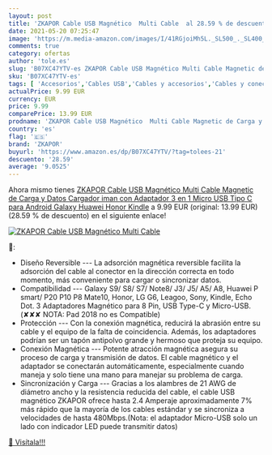 ```yaml
---
layout: post
title: 'ZKAPOR Cable USB Magnético  Multi Cable  al 28.59 % de descuento'
date: 2021-05-20 07:25:47
image: 'https://m.media-amazon.com/images/I/41RGjoiMh5L._SL500_._SL400_.jpg'
comments: true
category: ofertas
author: 'tole.es'
slug: 'B07XC47YTV-es ZKAPOR Cable USB Magnético Multi Cable Magnetic de Carga y...'
sku: 'B07XC47YTV-es'
tags: [ 'Accesorios','Cables USB','Cables y accesorios','Cables y conectores','Informática','android','zkapor', ]
actualPrice: 9.99 EUR
currency: EUR
price: 9.99
comparePrice: 13.99 EUR
prodname: 'ZKAPOR Cable USB Magnético  Multi Cable Magnetic de Carga y Datos Cargador iman con Adaptador 3 en 1 Micro USB Tipo C para Android Galaxy  Huawei  Honor  Kindle'
country: 'es'
flag: '🇪🇸'
brand: 'ZKAPOR'
buyurl: 'https://www.amazon.es/dp/B07XC47YTV/?tag=tolees-21'
descuento: '28.59'
average: '9.0525'
---
```


Ahora mismo tienes [ZKAPOR Cable USB Magnético  Multi Cable Magnetic de Carga y Datos Cargador iman con Adaptador 3 en 1 Micro USB Tipo C para Android Galaxy  Huawei  Honor  Kindle](https://www.amazon.es/dp/B07XC47YTV/?tag=tolees-21) a 9.99 EUR (original: 13.99 EUR) (28.59 %  de descuento) en el siguiente enlace!

[![ZKAPOR Cable USB Magnético  Multi Cable ](https://m.media-amazon.com/images/I/41RGjoiMh5L._SL500_._SL400_.jpg)](https://www.amazon.es/dp/B07XC47YTV/?tag=tolees-21)

🔎:

- Diseño Reversible --- La adsorción magnética reversible facilita la adsorción del cable al conector en la dirección correcta en todo momento, más conveniente para cargar o sincronizar datos.
- Compatibilidad --- Galaxy S9/ S8/ S7/ Note8/ J3/ J5/ A5/ A8, Huawei P smart/ P20 P10 P8 Mate10, Honor, LG G6, Leagoo, Sony, Kindle, Echo Dot. 3 Adaptadores Magnético para 8 Pin, USB Type-C y Micro-USB.(✘✘✘ NOTA: Pad 2018 no es Compatible)
- Protección --- Con la conexión magnética, reducirá la abrasión entre su cable y el equipo de la falta de coincidencia. Además, los adaptadores podrían ser un tapón antipolvo grande y hermoso que proteja su equipo.
- Conexión Magnética --- Potente atracción magnética asegura su proceso de carga y transmisión de datos. El cable magnético y el adaptador se conectarán automáticamente, especialmente cuando maneja y solo tiene una mano para manejar su problema de carga.
- Sincronización y Carga --- Gracias a los alambres de 21 AWG de diámetro ancho y la resistencia reducida del cable, el cable USB magnético ZKAPOR ofrece hasta 2.4 Amperaje aproximadamente 7% más rápido que la mayoría de los cables estándar y se sincroniza a velocidades de hasta 480Mbps.(Nota: el adaptador Micro-USB solo un lado con indicador LED puede transmitir datos)

[🛒 Visítala!!!](https://www.amazon.es/dp/B07XC47YTV/?tag=tolees-21)

